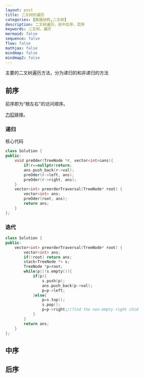 ```yaml
---
layout: post
title: 二叉树的遍历
categories: [数据结构,二叉树]
description: 二叉树遍历，前中后序，层序
keywords: 二叉树，遍历
mermaid: false
sequence: false
flow: false
mathjax: false
mindmap: false
mindmap2: false
---
```


主要的二叉树遍历方法，分为递归的和非递归的方法
## 前序
前序即为“根左右"的访问顺序。

[力扣](https://leetcode.cn/problems/binary-tree-preorder-traversal/description/)链接。
### 递归
核心代码
```cpp
class Solution {
public:
    void preOder(TreeNode *r, vector<int>&ans){
        if(r==nullptr)return;
        ans.push_back(r->val);
        preOder(r->left, ans);
        preOder(r->right, ans);
    }
    vector<int> preorderTraversal(TreeNode* root) {
        vector<int> ans;
        preOder(root, ans);
        return ans;
    }
};
```
### 迭代

```cpp
class Solution {
public:
    vector<int> preorderTraversal(TreeNode* root) {
        vector<int> ans;
        if(!root) return ans;
        stack<TreeNode *> s;
        TreeNode *p=root;
        while(p||!s.empty()){
            if(p){
                s.push(p);
                ans.push_back(p->val);
                p=p->left;
            }else{
                p=s.top();
                s.pop();
                p=p->right;//find the non-empty right chid
            }
        }
        return ans;
    }
};
```

## 中序

## 后序
